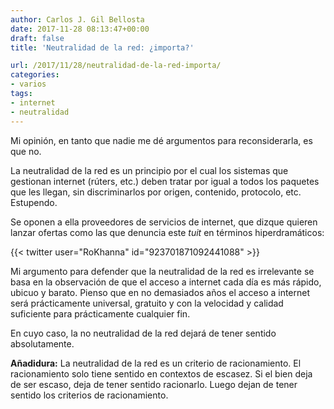```yaml
---
author: Carlos J. Gil Bellosta
date: 2017-11-28 08:13:47+00:00
draft: false
title: 'Neutralidad de la red: ¿importa?'

url: /2017/11/28/neutralidad-de-la-red-importa/
categories:
- varios
tags:
- internet
- neutralidad
---
```


Mi opinión, en tanto que nadie me dé argumentos para reconsiderarla, es que no.

La neutralidad de la red es un principio por el cual los sistemas que gestionan internet (rúters, etc.) deben tratar por igual a todos los paquetes que les llegan, sin discriminarlos por origen, contenido, protocolo, etc. Estupendo.

Se oponen a ella proveedores de servicios de internet, que dizque quieren lanzar ofertas como las que denuncia este _tuit_ en términos hiperdramáticos:

{{< twitter user="RoKhanna" id="923701871092441088" >}}

Mi argumento para defender que la neutralidad de la red es irrelevante se basa en la observación de que el acceso a internet cada día es más rápido, ubicuo y barato. Pienso que en no demasiados años el acceso a internet será prácticamente universal, gratuito y con la velocidad y calidad suficiente para prácticamente cualquier fin.

En cuyo caso, la no neutralidad de la red dejará de tener sentido absolutamente.

**Añadidura:** La neutralidad de la red es un criterio de racionamiento. El racionamiento solo tiene sentido en contextos de escasez. Si el bien deja de ser escaso, deja de tener sentido racionarlo. Luego dejan de tener sentido los criterios de racionamiento.
